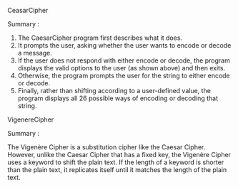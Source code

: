 CeasarCipher

Summary : 

1. The CaesarCipher program first describes what it does.
2. It prompts the user, asking whether the user wants to encode or decode a message.
3. If the user does not respond with either encode or decode, the program displays the valid options to the user (as shown above) and then exits.
4. Otherwise, the program prompts the user for the string to either encode or decode.
5. Finally, rather than shifting according to a user-defined value, the program displays all 26 possible ways of encoding or decoding that string.

VigenereCipher

Summary :

The Vigenère Cipher is a substitution cipher like the Caesar Cipher. However, unlike the Caesar Cipher that has a fixed key, the Vigenère Cipher uses a keyword to shift the plain text. If the length of a keyword is shorter than the plain text, it replicates itself until it matches the length of the plain text.

